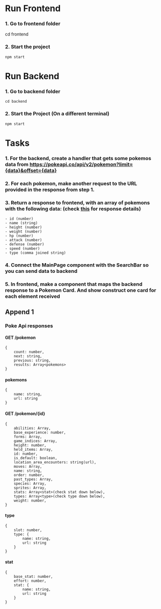 # Run Frontend
### 1. Go to frontend folder
cd frontend
### 2. Start the project
`npm start`

# Run Backend
### 1. Go to backend folder
`cd backend` 
### 2. Start the Project (On a different terminal)
`npm start`

# Tasks

### 1. For the backend, create a handler that gets some pokemos data from https://pokeapi.co/api/v2/pokemon?limit={data}&offset={data}
### 2. For each pokemon, make another request to the URL provided in the response from step 1.
### 3. Return a response to frontend, with an array of pokemons with the following data: (check [this](#append-1) for response details)
    - id (number)
    - name (string)
    - height (number)
    - weight (number)
    - hp (number)
    - attack (number)
    - defense (number)
    - speed (number)
    - type (comma joined string)
### 4. Connect the MainPage component with the SearchBar so you can send data to backend
### 5. In frontend, make a component that maps the backend response to a Pokemon Card. And show construct one card for each element received


## Append 1
### Poke Api responses

#### GET /pokemon
    {
        count: number,
        next: string,
        previous: string,
        results: Array<pokemons>
    }

#### pokemons
    {
        name: string,
        url: string
    }

#### GET /pokemon/{id}
    {
        abilities: Array,
        base_experience: number,
        forms: Array,
        game_indices: Array,
        height: number,
        held_items: Array,
        id: number,
        is_default: boolean,
        location_area_encounters: string(url),
        moves: Array,
        name: string,
        order: number,
        past_types: Array,
        species: Array,
        sprites: Array,
        stats: Array<stat>(check stat down below),
        types: Array<type>(check type down below),
        weight: number,
    }

#### type
    {
        slot: number,
        type: {
            name: string,
            url: string
        }
    }

#### stat
    {
        base_stat: number,
        effort: number,
        stat: {
            name: string,
            url: string
        }
    }
